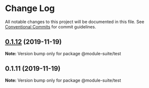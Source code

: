# Change Log

All notable changes to this project will be documented in this file.
See [Conventional Commits](https://conventionalcommits.org) for commit guidelines.

## [0.1.12](https://github.com/zelzen/module-suite/compare/@module-suite/test@0.1.11...@module-suite/test@0.1.12) (2019-11-19)

**Note:** Version bump only for package @module-suite/test





## 0.1.11 (2019-11-19)

**Note:** Version bump only for package @module-suite/test
